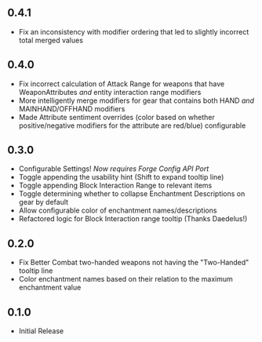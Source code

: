## 0.4.1 
- Fix an inconsistency with modifier ordering that led to slightly incorrect total merged values

## 0.4.0
- Fix incorrect calculation of Attack Range for weapons that have WeaponAttributes *and* entity interaction range modifiers
- More intelligently merge modifiers for gear that contains both HAND *and* MAINHAND/OFFHAND modifiers 
- Made Attribute sentiment overrides (color based on whether positive/negative modifiers for the attribute are red/blue) configurable

## 0.3.0
- Configurable Settings! *Now requires Forge Config API Port*
- Toggle appending the usability hint (Shift to expand tooltip line)
- Toggle appending Block Interaction Range to relevant items
- Toggle determining whether to collapse Enchantment Descriptions on gear by default
- Allow configurable color of enchantment names/descriptions
- Refactored logic for Block Interaction range tooltip (Thanks Daedelus!)

## 0.2.0
- Fix Better Combat two-handed weapons not having the "Two-Handed" tooltip line
- Color enchantment names based on their relation to the maximum enchantment value

## 0.1.0
- Initial Release
